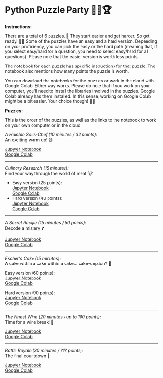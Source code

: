 # Python Puzzle Party 🥳🐍🏆

**Instructions:**

There are a total of 6 puzzles. 🧩 They start easier and get harder. So get ready! 💪🏼 Some of the puzzles have an easy and a hard version. Depending on your proficiency, you can pick the easy or the hard path (meaning that, if you select easy/hard for a question, you need to select easy/hard for all questions). Please note that the easier version is worth less points.

The notebook for each puzzle has specific instructions for that puzzle. The notebook also mentions how many points the puzzle is worth.

You can download the notebooks for the puzzles or work in the cloud with Google Colab. Either way works. Please do note that if you work on your computer, you'll need to install the libraries involved in the puzzles. Google Colab already has them installed. In this sense, working on Google Colab might be a bit easier. Your choice though! 😵‍💫

**Puzzles:**

This is the order of the puzzles, as well as the links to the notebook to work on your own computer or in the cloud:

*A Humble Sous-Chef (10 minutes / 32 points):*<br>
An exciting warm up! 😅

[Jupyter Notebook](https://github.com/nuitrcs/PythonPuzzleParty/blob/main/puzzles/1_HumbleSousChef.ipynb)<br>
[Google Colab](https://colab.research.google.com/github/nuitrcs/PythonPuzzleParty/blob/main/puzzles/1_HumbleSousChef.ipynb)

---------------------------------------------------

*Culinary Research (15 minutes):*<br>
Find your way through the world of meat 🐮

<ul>
<li>Easy version (25 points):</li>
  <a href = "https://github.com/nuitrcs/PythonPuzzleParty/blob/main/puzzles/2_CulinaryResearchEasy.ipynb">Jupyter Notebook</a><br>
  <a href = "https://colab.research.google.com/github/nuitrcs/PythonPuzzleParty/blob/main/puzzles/2_CulinaryResearchEasy.ipynb">Google Colab</a>
<!-- [Notebook to work on your own computer](https://github.com/nuitrcs/PythonPuzzleParty/blob/main/puzzles/2_CulinaryResearchEasy.ipynb)<br> -->
<!-- [Link to work on the cloud](https://colab.research.google.com/github/nuitrcs/PythonPuzzleParty/blob/main/puzzles/2_CulinaryResearchEasy.ipynb) -->
<br>
  
<li>Hard version (40 points):</li>
 <a href = "https://github.com/nuitrcs/PythonPuzzleParty/blob/main/puzzles/2_CulinaryResearchHard.ipynb">Jupyter Notebook</a><br>
 <a href = "https://colab.research.google.com/github/nuitrcs/PythonPuzzleParty/blob/main/puzzles/2_CulinaryResearchHard.ipynb">Google Colab</a><br>
<!-- [Notebook to work on your own computer](https://github.com/nuitrcs/PythonPuzzleParty/blob/main/puzzles/2_CulinaryResearchHard.ipynb)<br> -->
<!-- [Link to work on the cloud](https://colab.research.google.com/github/nuitrcs/PythonPuzzleParty/blob/main/puzzles/2_CulinaryResearchHard.ipynb) -->
</ul>

---------------------------------------------------

*A Secret Recipe (15 minutes / 50 points):*<br>
Decode a mistery ❓

[Jupyter Notebook](https://github.com/nuitrcs/PythonPuzzleParty/blob/main/puzzles/3_SecretRecipe.ipynb)<br>
[Google Colab](https://colab.research.google.com/github/nuitrcs/PythonPuzzleParty/blob/main/puzzles/3_SecretRecipe.ipynb)

---------------------------------------------------

*Escher's Cake (15 minutes):*<br>
A cake within a cake within a cake... cake-ception? 🤔

Easy version (60 points):<br>
[Jupyter Notebook](https://github.com/nuitrcs/PythonPuzzleParty/blob/main/puzzles/4_EscherCakeEasy.ipynb)<br>
[Google Colab](https://colab.research.google.com/github/nuitrcs/PythonPuzzleParty/blob/main/puzzles/4_EscherCakeEasy.ipynb)

Hard version (90 points):<br>
[Jupyter Notebook](https://github.com/nuitrcs/PythonPuzzleParty/blob/main/puzzles/4_EscherCakeHard.ipynb)<br>
[Google Colab](https://colab.research.google.com/github/nuitrcs/PythonPuzzleParty/blob/main/puzzles/4_EscherCakeHard.ipynb)

---------------------------------------------------

*The Finest Wine (20 minutes / up to 100 points):*<br>
Time for a wine break! 🍇

[Jupyter Notebook](https://github.com/nuitrcs/PythonPuzzleParty/blob/main/puzzles/5_FinestWine.ipynb)<br>
[Google Colab](https://colab.research.google.com/github/nuitrcs/PythonPuzzleParty/blob/main/puzzles/5_FinestWine.ipynb)

---------------------------------------------------

*Battle Royale (30 minutes / ??? points):*<br>
The final countdown 🐅

[Jupyter Notebook](https://github.com/nuitrcs/PythonPuzzleParty/blob/main/puzzles/6_BattleRoyale.ipynb)<br>
[Google Colab](https://colab.research.google.com/github/nuitrcs/PythonPuzzleParty/blob/main/puzzles/6_BattleRoyale.ipynb)

